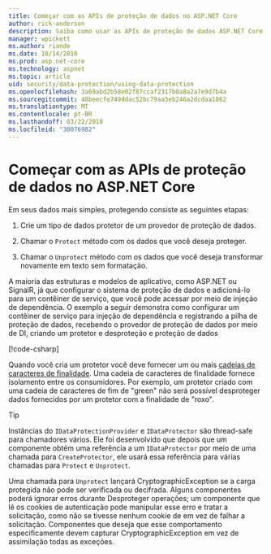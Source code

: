 ```yaml
---
title: Começar com as APIs de proteção de dados no ASP.NET Core
author: rick-anderson
description: Saiba como usar as APIs de proteção de dados ASP.NET Core para proteger e ao desproteger dados em um aplicativo.
manager: wpickett
ms.author: riande
ms.date: 10/14/2016
ms.prod: asp.net-core
ms.technology: aspnet
ms.topic: article
uid: security/data-protection/using-data-protection
ms.openlocfilehash: 3a69abd2b58e02f87ccaf2317b0a8a2a7e9d7b4a
ms.sourcegitcommit: 48beecfe749ddac52bc79aa3eb246a2dcdaa1862
ms.translationtype: MT
ms.contentlocale: pt-BR
ms.lasthandoff: 03/22/2018
ms.locfileid: "30076982"
---
```

# <a name="get-started-with-the-data-protection-apis-in-aspnet-core"></a>Começar com as APIs de proteção de dados no ASP.NET Core

<a name="security-data-protection-getting-started"></a>

Em seus dados mais simples, protegendo consiste as seguintes etapas:

1. Crie um tipo de dados protetor de um provedor de proteção de dados.

2. Chamar o `Protect` método com os dados que você deseja proteger.

3. Chamar o `Unprotect` método com os dados que você deseja transformar novamente em texto sem formatação.

A maioria das estruturas e modelos de aplicativo, como ASP.NET ou SignalR, já que configurar o sistema de proteção de dados e adicioná-lo para um contêiner de serviço, que você pode acessar por meio de injeção de dependência. O exemplo a seguir demonstra como configurar um contêiner de serviço para injeção de dependência e registrando a pilha de proteção de dados, recebendo o provedor de proteção de dados por meio de DI, criando um protetor e desproteção e proteção de dados

[!code-csharp[](../../security/data-protection/using-data-protection/samples/protectunprotect.cs?highlight=26,34,35,36,37,38,39,40)]

Quando você cria um protetor você deve fornecer um ou mais [cadeias de caracteres de finalidade](xref:security/data-protection/consumer-apis/purpose-strings). Uma cadeia de caracteres de finalidade fornece isolamento entre os consumidores. Por exemplo, um protetor criado com uma cadeia de caracteres de fim de "green" não será possível desproteger dados fornecidos por um protetor com a finalidade de "roxo".

>[!TIP]
> Instâncias do `IDataProtectionProvider` e `IDataProtector` são thread-safe para chamadores vários. Ele foi desenvolvido que depois que um componente obtém uma referência a um `IDataProtector` por meio de uma chamada para `CreateProtector`, ele usará essa referência para várias chamadas para `Protect` e `Unprotect`.
>
>Uma chamada para `Unprotect` lançará CryptographicException se a carga protegida não pode ser verificada ou decifrada. Alguns componentes poderá ignorar erros durante Desproteger operações; um componente que lê os cookies de autenticação pode manipular esse erro e tratar a solicitação, como não se tivesse nenhum cookie de em vez de falhar a solicitação. Componentes que deseja que esse comportamento especificamente devem capturar CryptographicException em vez de assimilação todas as exceções.
